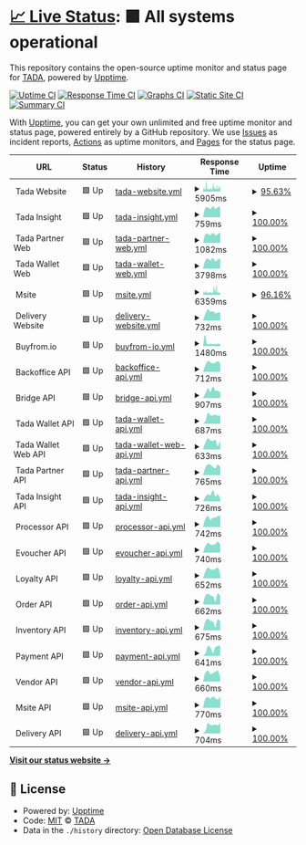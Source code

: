# [📈 Live Status](https://usetada.github.io/status-page): <!--live status--> **🟩 All systems operational**

This repository contains the open-source uptime monitor and status page for [TADA](https://usetada.com), powered by [Upptime](https://github.com/upptime/upptime).

[![Uptime CI](https://github.com/usetada/status-page/workflows/Uptime%20CI/badge.svg)](https://github.com/usetada/status-page/actions?query=workflow%3A%22Uptime+CI%22)
[![Response Time CI](https://github.com/usetada/status-page/workflows/Response%20Time%20CI/badge.svg)](https://github.com/usetada/status-page/actions?query=workflow%3A%22Response+Time+CI%22)
[![Graphs CI](https://github.com/usetada/status-page/workflows/Graphs%20CI/badge.svg)](https://github.com/usetada/status-page/actions?query=workflow%3A%22Graphs+CI%22)
[![Static Site CI](https://github.com/usetada/status-page/workflows/Static%20Site%20CI/badge.svg)](https://github.com/usetada/status-page/actions?query=workflow%3A%22Static+Site+CI%22)
[![Summary CI](https://github.com/usetada/status-page/workflows/Summary%20CI/badge.svg)](https://github.com/usetada/status-page/actions?query=workflow%3A%22Summary+CI%22)

With [Upptime](https://upptime.js.org), you can get your own unlimited and free uptime monitor and status page, powered entirely by a GitHub repository. We use [Issues](https://github.com/usetada/status-page/issues) as incident reports, [Actions](https://github.com/usetada/status-page/actions) as uptime monitors, and [Pages](https://usetada.github.io/status-page) for the status page.

<!--start: status pages-->
<!-- This summary is generated by Upptime (https://github.com/upptime/upptime) -->
<!-- Do not edit this manually, your changes will be overwritten -->
<!-- prettier-ignore -->
| URL | Status | History | Response Time | Uptime |
| --- | ------ | ------- | ------------- | ------ |
| <img alt="" src="https://favicons.githubusercontent.com/null" height="13"> Tada Website | 🟩 Up | [tada-website.yml](https://github.com/usetada/status-page/commits/HEAD/history/tada-website.yml) | <details><summary><img alt="Response time graph" src="./graphs/tada-website/response-time-week.png" height="20"> 5905ms</summary><br><a href="https://status.usetada.com/history/tada-website"><img alt="Response time 3981" src="https://img.shields.io/endpoint?url=https%3A%2F%2Fraw.githubusercontent.com%2Fusetada%2Fstatus-page%2FHEAD%2Fapi%2Ftada-website%2Fresponse-time.json"></a><br><a href="https://status.usetada.com/history/tada-website"><img alt="24-hour response time 5394" src="https://img.shields.io/endpoint?url=https%3A%2F%2Fraw.githubusercontent.com%2Fusetada%2Fstatus-page%2FHEAD%2Fapi%2Ftada-website%2Fresponse-time-day.json"></a><br><a href="https://status.usetada.com/history/tada-website"><img alt="7-day response time 5905" src="https://img.shields.io/endpoint?url=https%3A%2F%2Fraw.githubusercontent.com%2Fusetada%2Fstatus-page%2FHEAD%2Fapi%2Ftada-website%2Fresponse-time-week.json"></a><br><a href="https://status.usetada.com/history/tada-website"><img alt="30-day response time 4251" src="https://img.shields.io/endpoint?url=https%3A%2F%2Fraw.githubusercontent.com%2Fusetada%2Fstatus-page%2FHEAD%2Fapi%2Ftada-website%2Fresponse-time-month.json"></a><br><a href="https://status.usetada.com/history/tada-website"><img alt="1-year response time 3981" src="https://img.shields.io/endpoint?url=https%3A%2F%2Fraw.githubusercontent.com%2Fusetada%2Fstatus-page%2FHEAD%2Fapi%2Ftada-website%2Fresponse-time-year.json"></a></details> | <details><summary><a href="https://status.usetada.com/history/tada-website">95.63%</a></summary><a href="https://status.usetada.com/history/tada-website"><img alt="All-time uptime 99.08%" src="https://img.shields.io/endpoint?url=https%3A%2F%2Fraw.githubusercontent.com%2Fusetada%2Fstatus-page%2FHEAD%2Fapi%2Ftada-website%2Fuptime.json"></a><br><a href="https://status.usetada.com/history/tada-website"><img alt="24-hour uptime 87.84%" src="https://img.shields.io/endpoint?url=https%3A%2F%2Fraw.githubusercontent.com%2Fusetada%2Fstatus-page%2FHEAD%2Fapi%2Ftada-website%2Fuptime-day.json"></a><br><a href="https://status.usetada.com/history/tada-website"><img alt="7-day uptime 95.63%" src="https://img.shields.io/endpoint?url=https%3A%2F%2Fraw.githubusercontent.com%2Fusetada%2Fstatus-page%2FHEAD%2Fapi%2Ftada-website%2Fuptime-week.json"></a><br><a href="https://status.usetada.com/history/tada-website"><img alt="30-day uptime 98.10%" src="https://img.shields.io/endpoint?url=https%3A%2F%2Fraw.githubusercontent.com%2Fusetada%2Fstatus-page%2FHEAD%2Fapi%2Ftada-website%2Fuptime-month.json"></a><br><a href="https://status.usetada.com/history/tada-website"><img alt="1-year uptime 99.08%" src="https://img.shields.io/endpoint?url=https%3A%2F%2Fraw.githubusercontent.com%2Fusetada%2Fstatus-page%2FHEAD%2Fapi%2Ftada-website%2Fuptime-year.json"></a></details>
| <img alt="" src="https://favicons.githubusercontent.com/null" height="13"> Tada Insight | 🟩 Up | [tada-insight.yml](https://github.com/usetada/status-page/commits/HEAD/history/tada-insight.yml) | <details><summary><img alt="Response time graph" src="./graphs/tada-insight/response-time-week.png" height="20"> 759ms</summary><br><a href="https://status.usetada.com/history/tada-insight"><img alt="Response time 927" src="https://img.shields.io/endpoint?url=https%3A%2F%2Fraw.githubusercontent.com%2Fusetada%2Fstatus-page%2FHEAD%2Fapi%2Ftada-insight%2Fresponse-time.json"></a><br><a href="https://status.usetada.com/history/tada-insight"><img alt="24-hour response time 853" src="https://img.shields.io/endpoint?url=https%3A%2F%2Fraw.githubusercontent.com%2Fusetada%2Fstatus-page%2FHEAD%2Fapi%2Ftada-insight%2Fresponse-time-day.json"></a><br><a href="https://status.usetada.com/history/tada-insight"><img alt="7-day response time 759" src="https://img.shields.io/endpoint?url=https%3A%2F%2Fraw.githubusercontent.com%2Fusetada%2Fstatus-page%2FHEAD%2Fapi%2Ftada-insight%2Fresponse-time-week.json"></a><br><a href="https://status.usetada.com/history/tada-insight"><img alt="30-day response time 628" src="https://img.shields.io/endpoint?url=https%3A%2F%2Fraw.githubusercontent.com%2Fusetada%2Fstatus-page%2FHEAD%2Fapi%2Ftada-insight%2Fresponse-time-month.json"></a><br><a href="https://status.usetada.com/history/tada-insight"><img alt="1-year response time 927" src="https://img.shields.io/endpoint?url=https%3A%2F%2Fraw.githubusercontent.com%2Fusetada%2Fstatus-page%2FHEAD%2Fapi%2Ftada-insight%2Fresponse-time-year.json"></a></details> | <details><summary><a href="https://status.usetada.com/history/tada-insight">100.00%</a></summary><a href="https://status.usetada.com/history/tada-insight"><img alt="All-time uptime 99.93%" src="https://img.shields.io/endpoint?url=https%3A%2F%2Fraw.githubusercontent.com%2Fusetada%2Fstatus-page%2FHEAD%2Fapi%2Ftada-insight%2Fuptime.json"></a><br><a href="https://status.usetada.com/history/tada-insight"><img alt="24-hour uptime 100.00%" src="https://img.shields.io/endpoint?url=https%3A%2F%2Fraw.githubusercontent.com%2Fusetada%2Fstatus-page%2FHEAD%2Fapi%2Ftada-insight%2Fuptime-day.json"></a><br><a href="https://status.usetada.com/history/tada-insight"><img alt="7-day uptime 100.00%" src="https://img.shields.io/endpoint?url=https%3A%2F%2Fraw.githubusercontent.com%2Fusetada%2Fstatus-page%2FHEAD%2Fapi%2Ftada-insight%2Fuptime-week.json"></a><br><a href="https://status.usetada.com/history/tada-insight"><img alt="30-day uptime 99.84%" src="https://img.shields.io/endpoint?url=https%3A%2F%2Fraw.githubusercontent.com%2Fusetada%2Fstatus-page%2FHEAD%2Fapi%2Ftada-insight%2Fuptime-month.json"></a><br><a href="https://status.usetada.com/history/tada-insight"><img alt="1-year uptime 99.93%" src="https://img.shields.io/endpoint?url=https%3A%2F%2Fraw.githubusercontent.com%2Fusetada%2Fstatus-page%2FHEAD%2Fapi%2Ftada-insight%2Fuptime-year.json"></a></details>
| <img alt="" src="https://favicons.githubusercontent.com/null" height="13"> Tada Partner Web | 🟩 Up | [tada-partner-web.yml](https://github.com/usetada/status-page/commits/HEAD/history/tada-partner-web.yml) | <details><summary><img alt="Response time graph" src="./graphs/tada-partner-web/response-time-week.png" height="20"> 1082ms</summary><br><a href="https://status.usetada.com/history/tada-partner-web"><img alt="Response time 1241" src="https://img.shields.io/endpoint?url=https%3A%2F%2Fraw.githubusercontent.com%2Fusetada%2Fstatus-page%2FHEAD%2Fapi%2Ftada-partner-web%2Fresponse-time.json"></a><br><a href="https://status.usetada.com/history/tada-partner-web"><img alt="24-hour response time 1298" src="https://img.shields.io/endpoint?url=https%3A%2F%2Fraw.githubusercontent.com%2Fusetada%2Fstatus-page%2FHEAD%2Fapi%2Ftada-partner-web%2Fresponse-time-day.json"></a><br><a href="https://status.usetada.com/history/tada-partner-web"><img alt="7-day response time 1082" src="https://img.shields.io/endpoint?url=https%3A%2F%2Fraw.githubusercontent.com%2Fusetada%2Fstatus-page%2FHEAD%2Fapi%2Ftada-partner-web%2Fresponse-time-week.json"></a><br><a href="https://status.usetada.com/history/tada-partner-web"><img alt="30-day response time 874" src="https://img.shields.io/endpoint?url=https%3A%2F%2Fraw.githubusercontent.com%2Fusetada%2Fstatus-page%2FHEAD%2Fapi%2Ftada-partner-web%2Fresponse-time-month.json"></a><br><a href="https://status.usetada.com/history/tada-partner-web"><img alt="1-year response time 1241" src="https://img.shields.io/endpoint?url=https%3A%2F%2Fraw.githubusercontent.com%2Fusetada%2Fstatus-page%2FHEAD%2Fapi%2Ftada-partner-web%2Fresponse-time-year.json"></a></details> | <details><summary><a href="https://status.usetada.com/history/tada-partner-web">100.00%</a></summary><a href="https://status.usetada.com/history/tada-partner-web"><img alt="All-time uptime 99.94%" src="https://img.shields.io/endpoint?url=https%3A%2F%2Fraw.githubusercontent.com%2Fusetada%2Fstatus-page%2FHEAD%2Fapi%2Ftada-partner-web%2Fuptime.json"></a><br><a href="https://status.usetada.com/history/tada-partner-web"><img alt="24-hour uptime 100.00%" src="https://img.shields.io/endpoint?url=https%3A%2F%2Fraw.githubusercontent.com%2Fusetada%2Fstatus-page%2FHEAD%2Fapi%2Ftada-partner-web%2Fuptime-day.json"></a><br><a href="https://status.usetada.com/history/tada-partner-web"><img alt="7-day uptime 100.00%" src="https://img.shields.io/endpoint?url=https%3A%2F%2Fraw.githubusercontent.com%2Fusetada%2Fstatus-page%2FHEAD%2Fapi%2Ftada-partner-web%2Fuptime-week.json"></a><br><a href="https://status.usetada.com/history/tada-partner-web"><img alt="30-day uptime 99.84%" src="https://img.shields.io/endpoint?url=https%3A%2F%2Fraw.githubusercontent.com%2Fusetada%2Fstatus-page%2FHEAD%2Fapi%2Ftada-partner-web%2Fuptime-month.json"></a><br><a href="https://status.usetada.com/history/tada-partner-web"><img alt="1-year uptime 99.94%" src="https://img.shields.io/endpoint?url=https%3A%2F%2Fraw.githubusercontent.com%2Fusetada%2Fstatus-page%2FHEAD%2Fapi%2Ftada-partner-web%2Fuptime-year.json"></a></details>
| <img alt="" src="https://favicons.githubusercontent.com/null" height="13"> Tada Wallet Web | 🟩 Up | [tada-wallet-web.yml](https://github.com/usetada/status-page/commits/HEAD/history/tada-wallet-web.yml) | <details><summary><img alt="Response time graph" src="./graphs/tada-wallet-web/response-time-week.png" height="20"> 3798ms</summary><br><a href="https://status.usetada.com/history/tada-wallet-web"><img alt="Response time 2662" src="https://img.shields.io/endpoint?url=https%3A%2F%2Fraw.githubusercontent.com%2Fusetada%2Fstatus-page%2FHEAD%2Fapi%2Ftada-wallet-web%2Fresponse-time.json"></a><br><a href="https://status.usetada.com/history/tada-wallet-web"><img alt="24-hour response time 8935" src="https://img.shields.io/endpoint?url=https%3A%2F%2Fraw.githubusercontent.com%2Fusetada%2Fstatus-page%2FHEAD%2Fapi%2Ftada-wallet-web%2Fresponse-time-day.json"></a><br><a href="https://status.usetada.com/history/tada-wallet-web"><img alt="7-day response time 3798" src="https://img.shields.io/endpoint?url=https%3A%2F%2Fraw.githubusercontent.com%2Fusetada%2Fstatus-page%2FHEAD%2Fapi%2Ftada-wallet-web%2Fresponse-time-week.json"></a><br><a href="https://status.usetada.com/history/tada-wallet-web"><img alt="30-day response time 1574" src="https://img.shields.io/endpoint?url=https%3A%2F%2Fraw.githubusercontent.com%2Fusetada%2Fstatus-page%2FHEAD%2Fapi%2Ftada-wallet-web%2Fresponse-time-month.json"></a><br><a href="https://status.usetada.com/history/tada-wallet-web"><img alt="1-year response time 2662" src="https://img.shields.io/endpoint?url=https%3A%2F%2Fraw.githubusercontent.com%2Fusetada%2Fstatus-page%2FHEAD%2Fapi%2Ftada-wallet-web%2Fresponse-time-year.json"></a></details> | <details><summary><a href="https://status.usetada.com/history/tada-wallet-web">100.00%</a></summary><a href="https://status.usetada.com/history/tada-wallet-web"><img alt="All-time uptime 99.88%" src="https://img.shields.io/endpoint?url=https%3A%2F%2Fraw.githubusercontent.com%2Fusetada%2Fstatus-page%2FHEAD%2Fapi%2Ftada-wallet-web%2Fuptime.json"></a><br><a href="https://status.usetada.com/history/tada-wallet-web"><img alt="24-hour uptime 100.00%" src="https://img.shields.io/endpoint?url=https%3A%2F%2Fraw.githubusercontent.com%2Fusetada%2Fstatus-page%2FHEAD%2Fapi%2Ftada-wallet-web%2Fuptime-day.json"></a><br><a href="https://status.usetada.com/history/tada-wallet-web"><img alt="7-day uptime 100.00%" src="https://img.shields.io/endpoint?url=https%3A%2F%2Fraw.githubusercontent.com%2Fusetada%2Fstatus-page%2FHEAD%2Fapi%2Ftada-wallet-web%2Fuptime-week.json"></a><br><a href="https://status.usetada.com/history/tada-wallet-web"><img alt="30-day uptime 99.84%" src="https://img.shields.io/endpoint?url=https%3A%2F%2Fraw.githubusercontent.com%2Fusetada%2Fstatus-page%2FHEAD%2Fapi%2Ftada-wallet-web%2Fuptime-month.json"></a><br><a href="https://status.usetada.com/history/tada-wallet-web"><img alt="1-year uptime 99.88%" src="https://img.shields.io/endpoint?url=https%3A%2F%2Fraw.githubusercontent.com%2Fusetada%2Fstatus-page%2FHEAD%2Fapi%2Ftada-wallet-web%2Fuptime-year.json"></a></details>
| <img alt="" src="https://favicons.githubusercontent.com/null" height="13"> Msite | 🟩 Up | [msite.yml](https://github.com/usetada/status-page/commits/HEAD/history/msite.yml) | <details><summary><img alt="Response time graph" src="./graphs/msite/response-time-week.png" height="20"> 6359ms</summary><br><a href="https://status.usetada.com/history/msite"><img alt="Response time 3240" src="https://img.shields.io/endpoint?url=https%3A%2F%2Fraw.githubusercontent.com%2Fusetada%2Fstatus-page%2FHEAD%2Fapi%2Fmsite%2Fresponse-time.json"></a><br><a href="https://status.usetada.com/history/msite"><img alt="24-hour response time 4223" src="https://img.shields.io/endpoint?url=https%3A%2F%2Fraw.githubusercontent.com%2Fusetada%2Fstatus-page%2FHEAD%2Fapi%2Fmsite%2Fresponse-time-day.json"></a><br><a href="https://status.usetada.com/history/msite"><img alt="7-day response time 6359" src="https://img.shields.io/endpoint?url=https%3A%2F%2Fraw.githubusercontent.com%2Fusetada%2Fstatus-page%2FHEAD%2Fapi%2Fmsite%2Fresponse-time-week.json"></a><br><a href="https://status.usetada.com/history/msite"><img alt="30-day response time 4703" src="https://img.shields.io/endpoint?url=https%3A%2F%2Fraw.githubusercontent.com%2Fusetada%2Fstatus-page%2FHEAD%2Fapi%2Fmsite%2Fresponse-time-month.json"></a><br><a href="https://status.usetada.com/history/msite"><img alt="1-year response time 3315" src="https://img.shields.io/endpoint?url=https%3A%2F%2Fraw.githubusercontent.com%2Fusetada%2Fstatus-page%2FHEAD%2Fapi%2Fmsite%2Fresponse-time-year.json"></a></details> | <details><summary><a href="https://status.usetada.com/history/msite">96.16%</a></summary><a href="https://status.usetada.com/history/msite"><img alt="All-time uptime 99.76%" src="https://img.shields.io/endpoint?url=https%3A%2F%2Fraw.githubusercontent.com%2Fusetada%2Fstatus-page%2FHEAD%2Fapi%2Fmsite%2Fuptime.json"></a><br><a href="https://status.usetada.com/history/msite"><img alt="24-hour uptime 93.03%" src="https://img.shields.io/endpoint?url=https%3A%2F%2Fraw.githubusercontent.com%2Fusetada%2Fstatus-page%2FHEAD%2Fapi%2Fmsite%2Fuptime-day.json"></a><br><a href="https://status.usetada.com/history/msite"><img alt="7-day uptime 96.16%" src="https://img.shields.io/endpoint?url=https%3A%2F%2Fraw.githubusercontent.com%2Fusetada%2Fstatus-page%2FHEAD%2Fapi%2Fmsite%2Fuptime-week.json"></a><br><a href="https://status.usetada.com/history/msite"><img alt="30-day uptime 98.03%" src="https://img.shields.io/endpoint?url=https%3A%2F%2Fraw.githubusercontent.com%2Fusetada%2Fstatus-page%2FHEAD%2Fapi%2Fmsite%2Fuptime-month.json"></a><br><a href="https://status.usetada.com/history/msite"><img alt="1-year uptime 99.75%" src="https://img.shields.io/endpoint?url=https%3A%2F%2Fraw.githubusercontent.com%2Fusetada%2Fstatus-page%2FHEAD%2Fapi%2Fmsite%2Fuptime-year.json"></a></details>
| <img alt="" src="https://favicons.githubusercontent.com/null" height="13"> Delivery Website | 🟩 Up | [delivery-website.yml](https://github.com/usetada/status-page/commits/HEAD/history/delivery-website.yml) | <details><summary><img alt="Response time graph" src="./graphs/delivery-website/response-time-week.png" height="20"> 732ms</summary><br><a href="https://status.usetada.com/history/delivery-website"><img alt="Response time 896" src="https://img.shields.io/endpoint?url=https%3A%2F%2Fraw.githubusercontent.com%2Fusetada%2Fstatus-page%2FHEAD%2Fapi%2Fdelivery-website%2Fresponse-time.json"></a><br><a href="https://status.usetada.com/history/delivery-website"><img alt="24-hour response time 711" src="https://img.shields.io/endpoint?url=https%3A%2F%2Fraw.githubusercontent.com%2Fusetada%2Fstatus-page%2FHEAD%2Fapi%2Fdelivery-website%2Fresponse-time-day.json"></a><br><a href="https://status.usetada.com/history/delivery-website"><img alt="7-day response time 732" src="https://img.shields.io/endpoint?url=https%3A%2F%2Fraw.githubusercontent.com%2Fusetada%2Fstatus-page%2FHEAD%2Fapi%2Fdelivery-website%2Fresponse-time-week.json"></a><br><a href="https://status.usetada.com/history/delivery-website"><img alt="30-day response time 1688" src="https://img.shields.io/endpoint?url=https%3A%2F%2Fraw.githubusercontent.com%2Fusetada%2Fstatus-page%2FHEAD%2Fapi%2Fdelivery-website%2Fresponse-time-month.json"></a><br><a href="https://status.usetada.com/history/delivery-website"><img alt="1-year response time 899" src="https://img.shields.io/endpoint?url=https%3A%2F%2Fraw.githubusercontent.com%2Fusetada%2Fstatus-page%2FHEAD%2Fapi%2Fdelivery-website%2Fresponse-time-year.json"></a></details> | <details><summary><a href="https://status.usetada.com/history/delivery-website">100.00%</a></summary><a href="https://status.usetada.com/history/delivery-website"><img alt="All-time uptime 99.98%" src="https://img.shields.io/endpoint?url=https%3A%2F%2Fraw.githubusercontent.com%2Fusetada%2Fstatus-page%2FHEAD%2Fapi%2Fdelivery-website%2Fuptime.json"></a><br><a href="https://status.usetada.com/history/delivery-website"><img alt="24-hour uptime 100.00%" src="https://img.shields.io/endpoint?url=https%3A%2F%2Fraw.githubusercontent.com%2Fusetada%2Fstatus-page%2FHEAD%2Fapi%2Fdelivery-website%2Fuptime-day.json"></a><br><a href="https://status.usetada.com/history/delivery-website"><img alt="7-day uptime 100.00%" src="https://img.shields.io/endpoint?url=https%3A%2F%2Fraw.githubusercontent.com%2Fusetada%2Fstatus-page%2FHEAD%2Fapi%2Fdelivery-website%2Fuptime-week.json"></a><br><a href="https://status.usetada.com/history/delivery-website"><img alt="30-day uptime 99.93%" src="https://img.shields.io/endpoint?url=https%3A%2F%2Fraw.githubusercontent.com%2Fusetada%2Fstatus-page%2FHEAD%2Fapi%2Fdelivery-website%2Fuptime-month.json"></a><br><a href="https://status.usetada.com/history/delivery-website"><img alt="1-year uptime 99.98%" src="https://img.shields.io/endpoint?url=https%3A%2F%2Fraw.githubusercontent.com%2Fusetada%2Fstatus-page%2FHEAD%2Fapi%2Fdelivery-website%2Fuptime-year.json"></a></details>
| <img alt="" src="https://favicons.githubusercontent.com/null" height="13"> Buyfrom.io | 🟩 Up | [buyfrom-io.yml](https://github.com/usetada/status-page/commits/HEAD/history/buyfrom-io.yml) | <details><summary><img alt="Response time graph" src="./graphs/buyfrom-io/response-time-week.png" height="20"> 1480ms</summary><br><a href="https://status.usetada.com/history/buyfrom-io"><img alt="Response time 3622" src="https://img.shields.io/endpoint?url=https%3A%2F%2Fraw.githubusercontent.com%2Fusetada%2Fstatus-page%2FHEAD%2Fapi%2Fbuyfrom-io%2Fresponse-time.json"></a><br><a href="https://status.usetada.com/history/buyfrom-io"><img alt="24-hour response time 1396" src="https://img.shields.io/endpoint?url=https%3A%2F%2Fraw.githubusercontent.com%2Fusetada%2Fstatus-page%2FHEAD%2Fapi%2Fbuyfrom-io%2Fresponse-time-day.json"></a><br><a href="https://status.usetada.com/history/buyfrom-io"><img alt="7-day response time 1480" src="https://img.shields.io/endpoint?url=https%3A%2F%2Fraw.githubusercontent.com%2Fusetada%2Fstatus-page%2FHEAD%2Fapi%2Fbuyfrom-io%2Fresponse-time-week.json"></a><br><a href="https://status.usetada.com/history/buyfrom-io"><img alt="30-day response time 3535" src="https://img.shields.io/endpoint?url=https%3A%2F%2Fraw.githubusercontent.com%2Fusetada%2Fstatus-page%2FHEAD%2Fapi%2Fbuyfrom-io%2Fresponse-time-month.json"></a><br><a href="https://status.usetada.com/history/buyfrom-io"><img alt="1-year response time 3672" src="https://img.shields.io/endpoint?url=https%3A%2F%2Fraw.githubusercontent.com%2Fusetada%2Fstatus-page%2FHEAD%2Fapi%2Fbuyfrom-io%2Fresponse-time-year.json"></a></details> | <details><summary><a href="https://status.usetada.com/history/buyfrom-io">100.00%</a></summary><a href="https://status.usetada.com/history/buyfrom-io"><img alt="All-time uptime 99.91%" src="https://img.shields.io/endpoint?url=https%3A%2F%2Fraw.githubusercontent.com%2Fusetada%2Fstatus-page%2FHEAD%2Fapi%2Fbuyfrom-io%2Fuptime.json"></a><br><a href="https://status.usetada.com/history/buyfrom-io"><img alt="24-hour uptime 100.00%" src="https://img.shields.io/endpoint?url=https%3A%2F%2Fraw.githubusercontent.com%2Fusetada%2Fstatus-page%2FHEAD%2Fapi%2Fbuyfrom-io%2Fuptime-day.json"></a><br><a href="https://status.usetada.com/history/buyfrom-io"><img alt="7-day uptime 100.00%" src="https://img.shields.io/endpoint?url=https%3A%2F%2Fraw.githubusercontent.com%2Fusetada%2Fstatus-page%2FHEAD%2Fapi%2Fbuyfrom-io%2Fuptime-week.json"></a><br><a href="https://status.usetada.com/history/buyfrom-io"><img alt="30-day uptime 99.93%" src="https://img.shields.io/endpoint?url=https%3A%2F%2Fraw.githubusercontent.com%2Fusetada%2Fstatus-page%2FHEAD%2Fapi%2Fbuyfrom-io%2Fuptime-month.json"></a><br><a href="https://status.usetada.com/history/buyfrom-io"><img alt="1-year uptime 99.90%" src="https://img.shields.io/endpoint?url=https%3A%2F%2Fraw.githubusercontent.com%2Fusetada%2Fstatus-page%2FHEAD%2Fapi%2Fbuyfrom-io%2Fuptime-year.json"></a></details>
| <img alt="" src="https://favicons.githubusercontent.com/null" height="13"> Backoffice API | 🟩 Up | [backoffice-api.yml](https://github.com/usetada/status-page/commits/HEAD/history/backoffice-api.yml) | <details><summary><img alt="Response time graph" src="./graphs/backoffice-api/response-time-week.png" height="20"> 712ms</summary><br><a href="https://status.usetada.com/history/backoffice-api"><img alt="Response time 774" src="https://img.shields.io/endpoint?url=https%3A%2F%2Fraw.githubusercontent.com%2Fusetada%2Fstatus-page%2FHEAD%2Fapi%2Fbackoffice-api%2Fresponse-time.json"></a><br><a href="https://status.usetada.com/history/backoffice-api"><img alt="24-hour response time 660" src="https://img.shields.io/endpoint?url=https%3A%2F%2Fraw.githubusercontent.com%2Fusetada%2Fstatus-page%2FHEAD%2Fapi%2Fbackoffice-api%2Fresponse-time-day.json"></a><br><a href="https://status.usetada.com/history/backoffice-api"><img alt="7-day response time 712" src="https://img.shields.io/endpoint?url=https%3A%2F%2Fraw.githubusercontent.com%2Fusetada%2Fstatus-page%2FHEAD%2Fapi%2Fbackoffice-api%2Fresponse-time-week.json"></a><br><a href="https://status.usetada.com/history/backoffice-api"><img alt="30-day response time 704" src="https://img.shields.io/endpoint?url=https%3A%2F%2Fraw.githubusercontent.com%2Fusetada%2Fstatus-page%2FHEAD%2Fapi%2Fbackoffice-api%2Fresponse-time-month.json"></a><br><a href="https://status.usetada.com/history/backoffice-api"><img alt="1-year response time 764" src="https://img.shields.io/endpoint?url=https%3A%2F%2Fraw.githubusercontent.com%2Fusetada%2Fstatus-page%2FHEAD%2Fapi%2Fbackoffice-api%2Fresponse-time-year.json"></a></details> | <details><summary><a href="https://status.usetada.com/history/backoffice-api">100.00%</a></summary><a href="https://status.usetada.com/history/backoffice-api"><img alt="All-time uptime 99.99%" src="https://img.shields.io/endpoint?url=https%3A%2F%2Fraw.githubusercontent.com%2Fusetada%2Fstatus-page%2FHEAD%2Fapi%2Fbackoffice-api%2Fuptime.json"></a><br><a href="https://status.usetada.com/history/backoffice-api"><img alt="24-hour uptime 100.00%" src="https://img.shields.io/endpoint?url=https%3A%2F%2Fraw.githubusercontent.com%2Fusetada%2Fstatus-page%2FHEAD%2Fapi%2Fbackoffice-api%2Fuptime-day.json"></a><br><a href="https://status.usetada.com/history/backoffice-api"><img alt="7-day uptime 100.00%" src="https://img.shields.io/endpoint?url=https%3A%2F%2Fraw.githubusercontent.com%2Fusetada%2Fstatus-page%2FHEAD%2Fapi%2Fbackoffice-api%2Fuptime-week.json"></a><br><a href="https://status.usetada.com/history/backoffice-api"><img alt="30-day uptime 100.00%" src="https://img.shields.io/endpoint?url=https%3A%2F%2Fraw.githubusercontent.com%2Fusetada%2Fstatus-page%2FHEAD%2Fapi%2Fbackoffice-api%2Fuptime-month.json"></a><br><a href="https://status.usetada.com/history/backoffice-api"><img alt="1-year uptime 100.00%" src="https://img.shields.io/endpoint?url=https%3A%2F%2Fraw.githubusercontent.com%2Fusetada%2Fstatus-page%2FHEAD%2Fapi%2Fbackoffice-api%2Fuptime-year.json"></a></details>
| <img alt="" src="https://favicons.githubusercontent.com/null" height="13"> Bridge API | 🟩 Up | [bridge-api.yml](https://github.com/usetada/status-page/commits/HEAD/history/bridge-api.yml) | <details><summary><img alt="Response time graph" src="./graphs/bridge-api/response-time-week.png" height="20"> 907ms</summary><br><a href="https://status.usetada.com/history/bridge-api"><img alt="Response time 1109" src="https://img.shields.io/endpoint?url=https%3A%2F%2Fraw.githubusercontent.com%2Fusetada%2Fstatus-page%2FHEAD%2Fapi%2Fbridge-api%2Fresponse-time.json"></a><br><a href="https://status.usetada.com/history/bridge-api"><img alt="24-hour response time 713" src="https://img.shields.io/endpoint?url=https%3A%2F%2Fraw.githubusercontent.com%2Fusetada%2Fstatus-page%2FHEAD%2Fapi%2Fbridge-api%2Fresponse-time-day.json"></a><br><a href="https://status.usetada.com/history/bridge-api"><img alt="7-day response time 907" src="https://img.shields.io/endpoint?url=https%3A%2F%2Fraw.githubusercontent.com%2Fusetada%2Fstatus-page%2FHEAD%2Fapi%2Fbridge-api%2Fresponse-time-week.json"></a><br><a href="https://status.usetada.com/history/bridge-api"><img alt="30-day response time 830" src="https://img.shields.io/endpoint?url=https%3A%2F%2Fraw.githubusercontent.com%2Fusetada%2Fstatus-page%2FHEAD%2Fapi%2Fbridge-api%2Fresponse-time-month.json"></a><br><a href="https://status.usetada.com/history/bridge-api"><img alt="1-year response time 1134" src="https://img.shields.io/endpoint?url=https%3A%2F%2Fraw.githubusercontent.com%2Fusetada%2Fstatus-page%2FHEAD%2Fapi%2Fbridge-api%2Fresponse-time-year.json"></a></details> | <details><summary><a href="https://status.usetada.com/history/bridge-api">100.00%</a></summary><a href="https://status.usetada.com/history/bridge-api"><img alt="All-time uptime 99.99%" src="https://img.shields.io/endpoint?url=https%3A%2F%2Fraw.githubusercontent.com%2Fusetada%2Fstatus-page%2FHEAD%2Fapi%2Fbridge-api%2Fuptime.json"></a><br><a href="https://status.usetada.com/history/bridge-api"><img alt="24-hour uptime 100.00%" src="https://img.shields.io/endpoint?url=https%3A%2F%2Fraw.githubusercontent.com%2Fusetada%2Fstatus-page%2FHEAD%2Fapi%2Fbridge-api%2Fuptime-day.json"></a><br><a href="https://status.usetada.com/history/bridge-api"><img alt="7-day uptime 100.00%" src="https://img.shields.io/endpoint?url=https%3A%2F%2Fraw.githubusercontent.com%2Fusetada%2Fstatus-page%2FHEAD%2Fapi%2Fbridge-api%2Fuptime-week.json"></a><br><a href="https://status.usetada.com/history/bridge-api"><img alt="30-day uptime 99.93%" src="https://img.shields.io/endpoint?url=https%3A%2F%2Fraw.githubusercontent.com%2Fusetada%2Fstatus-page%2FHEAD%2Fapi%2Fbridge-api%2Fuptime-month.json"></a><br><a href="https://status.usetada.com/history/bridge-api"><img alt="1-year uptime 99.99%" src="https://img.shields.io/endpoint?url=https%3A%2F%2Fraw.githubusercontent.com%2Fusetada%2Fstatus-page%2FHEAD%2Fapi%2Fbridge-api%2Fuptime-year.json"></a></details>
| <img alt="" src="https://favicons.githubusercontent.com/null" height="13"> Tada Wallet API | 🟩 Up | [tada-wallet-api.yml](https://github.com/usetada/status-page/commits/HEAD/history/tada-wallet-api.yml) | <details><summary><img alt="Response time graph" src="./graphs/tada-wallet-api/response-time-week.png" height="20"> 687ms</summary><br><a href="https://status.usetada.com/history/tada-wallet-api"><img alt="Response time 1019" src="https://img.shields.io/endpoint?url=https%3A%2F%2Fraw.githubusercontent.com%2Fusetada%2Fstatus-page%2FHEAD%2Fapi%2Ftada-wallet-api%2Fresponse-time.json"></a><br><a href="https://status.usetada.com/history/tada-wallet-api"><img alt="24-hour response time 716" src="https://img.shields.io/endpoint?url=https%3A%2F%2Fraw.githubusercontent.com%2Fusetada%2Fstatus-page%2FHEAD%2Fapi%2Ftada-wallet-api%2Fresponse-time-day.json"></a><br><a href="https://status.usetada.com/history/tada-wallet-api"><img alt="7-day response time 687" src="https://img.shields.io/endpoint?url=https%3A%2F%2Fraw.githubusercontent.com%2Fusetada%2Fstatus-page%2FHEAD%2Fapi%2Ftada-wallet-api%2Fresponse-time-week.json"></a><br><a href="https://status.usetada.com/history/tada-wallet-api"><img alt="30-day response time 1646" src="https://img.shields.io/endpoint?url=https%3A%2F%2Fraw.githubusercontent.com%2Fusetada%2Fstatus-page%2FHEAD%2Fapi%2Ftada-wallet-api%2Fresponse-time-month.json"></a><br><a href="https://status.usetada.com/history/tada-wallet-api"><img alt="1-year response time 1034" src="https://img.shields.io/endpoint?url=https%3A%2F%2Fraw.githubusercontent.com%2Fusetada%2Fstatus-page%2FHEAD%2Fapi%2Ftada-wallet-api%2Fresponse-time-year.json"></a></details> | <details><summary><a href="https://status.usetada.com/history/tada-wallet-api">100.00%</a></summary><a href="https://status.usetada.com/history/tada-wallet-api"><img alt="All-time uptime 99.98%" src="https://img.shields.io/endpoint?url=https%3A%2F%2Fraw.githubusercontent.com%2Fusetada%2Fstatus-page%2FHEAD%2Fapi%2Ftada-wallet-api%2Fuptime.json"></a><br><a href="https://status.usetada.com/history/tada-wallet-api"><img alt="24-hour uptime 100.00%" src="https://img.shields.io/endpoint?url=https%3A%2F%2Fraw.githubusercontent.com%2Fusetada%2Fstatus-page%2FHEAD%2Fapi%2Ftada-wallet-api%2Fuptime-day.json"></a><br><a href="https://status.usetada.com/history/tada-wallet-api"><img alt="7-day uptime 100.00%" src="https://img.shields.io/endpoint?url=https%3A%2F%2Fraw.githubusercontent.com%2Fusetada%2Fstatus-page%2FHEAD%2Fapi%2Ftada-wallet-api%2Fuptime-week.json"></a><br><a href="https://status.usetada.com/history/tada-wallet-api"><img alt="30-day uptime 99.96%" src="https://img.shields.io/endpoint?url=https%3A%2F%2Fraw.githubusercontent.com%2Fusetada%2Fstatus-page%2FHEAD%2Fapi%2Ftada-wallet-api%2Fuptime-month.json"></a><br><a href="https://status.usetada.com/history/tada-wallet-api"><img alt="1-year uptime 99.98%" src="https://img.shields.io/endpoint?url=https%3A%2F%2Fraw.githubusercontent.com%2Fusetada%2Fstatus-page%2FHEAD%2Fapi%2Ftada-wallet-api%2Fuptime-year.json"></a></details>
| <img alt="" src="https://favicons.githubusercontent.com/null" height="13"> Tada Wallet Web API | 🟩 Up | [tada-wallet-web-api.yml](https://github.com/usetada/status-page/commits/HEAD/history/tada-wallet-web-api.yml) | <details><summary><img alt="Response time graph" src="./graphs/tada-wallet-web-api/response-time-week.png" height="20"> 633ms</summary><br><a href="https://status.usetada.com/history/tada-wallet-web-api"><img alt="Response time 779" src="https://img.shields.io/endpoint?url=https%3A%2F%2Fraw.githubusercontent.com%2Fusetada%2Fstatus-page%2FHEAD%2Fapi%2Ftada-wallet-web-api%2Fresponse-time.json"></a><br><a href="https://status.usetada.com/history/tada-wallet-web-api"><img alt="24-hour response time 672" src="https://img.shields.io/endpoint?url=https%3A%2F%2Fraw.githubusercontent.com%2Fusetada%2Fstatus-page%2FHEAD%2Fapi%2Ftada-wallet-web-api%2Fresponse-time-day.json"></a><br><a href="https://status.usetada.com/history/tada-wallet-web-api"><img alt="7-day response time 633" src="https://img.shields.io/endpoint?url=https%3A%2F%2Fraw.githubusercontent.com%2Fusetada%2Fstatus-page%2FHEAD%2Fapi%2Ftada-wallet-web-api%2Fresponse-time-week.json"></a><br><a href="https://status.usetada.com/history/tada-wallet-web-api"><img alt="30-day response time 671" src="https://img.shields.io/endpoint?url=https%3A%2F%2Fraw.githubusercontent.com%2Fusetada%2Fstatus-page%2FHEAD%2Fapi%2Ftada-wallet-web-api%2Fresponse-time-month.json"></a><br><a href="https://status.usetada.com/history/tada-wallet-web-api"><img alt="1-year response time 769" src="https://img.shields.io/endpoint?url=https%3A%2F%2Fraw.githubusercontent.com%2Fusetada%2Fstatus-page%2FHEAD%2Fapi%2Ftada-wallet-web-api%2Fresponse-time-year.json"></a></details> | <details><summary><a href="https://status.usetada.com/history/tada-wallet-web-api">100.00%</a></summary><a href="https://status.usetada.com/history/tada-wallet-web-api"><img alt="All-time uptime 100.00%" src="https://img.shields.io/endpoint?url=https%3A%2F%2Fraw.githubusercontent.com%2Fusetada%2Fstatus-page%2FHEAD%2Fapi%2Ftada-wallet-web-api%2Fuptime.json"></a><br><a href="https://status.usetada.com/history/tada-wallet-web-api"><img alt="24-hour uptime 100.00%" src="https://img.shields.io/endpoint?url=https%3A%2F%2Fraw.githubusercontent.com%2Fusetada%2Fstatus-page%2FHEAD%2Fapi%2Ftada-wallet-web-api%2Fuptime-day.json"></a><br><a href="https://status.usetada.com/history/tada-wallet-web-api"><img alt="7-day uptime 100.00%" src="https://img.shields.io/endpoint?url=https%3A%2F%2Fraw.githubusercontent.com%2Fusetada%2Fstatus-page%2FHEAD%2Fapi%2Ftada-wallet-web-api%2Fuptime-week.json"></a><br><a href="https://status.usetada.com/history/tada-wallet-web-api"><img alt="30-day uptime 100.00%" src="https://img.shields.io/endpoint?url=https%3A%2F%2Fraw.githubusercontent.com%2Fusetada%2Fstatus-page%2FHEAD%2Fapi%2Ftada-wallet-web-api%2Fuptime-month.json"></a><br><a href="https://status.usetada.com/history/tada-wallet-web-api"><img alt="1-year uptime 100.00%" src="https://img.shields.io/endpoint?url=https%3A%2F%2Fraw.githubusercontent.com%2Fusetada%2Fstatus-page%2FHEAD%2Fapi%2Ftada-wallet-web-api%2Fuptime-year.json"></a></details>
| <img alt="" src="https://favicons.githubusercontent.com/null" height="13"> Tada Partner API | 🟩 Up | [tada-partner-api.yml](https://github.com/usetada/status-page/commits/HEAD/history/tada-partner-api.yml) | <details><summary><img alt="Response time graph" src="./graphs/tada-partner-api/response-time-week.png" height="20"> 765ms</summary><br><a href="https://status.usetada.com/history/tada-partner-api"><img alt="Response time 1043" src="https://img.shields.io/endpoint?url=https%3A%2F%2Fraw.githubusercontent.com%2Fusetada%2Fstatus-page%2FHEAD%2Fapi%2Ftada-partner-api%2Fresponse-time.json"></a><br><a href="https://status.usetada.com/history/tada-partner-api"><img alt="24-hour response time 705" src="https://img.shields.io/endpoint?url=https%3A%2F%2Fraw.githubusercontent.com%2Fusetada%2Fstatus-page%2FHEAD%2Fapi%2Ftada-partner-api%2Fresponse-time-day.json"></a><br><a href="https://status.usetada.com/history/tada-partner-api"><img alt="7-day response time 765" src="https://img.shields.io/endpoint?url=https%3A%2F%2Fraw.githubusercontent.com%2Fusetada%2Fstatus-page%2FHEAD%2Fapi%2Ftada-partner-api%2Fresponse-time-week.json"></a><br><a href="https://status.usetada.com/history/tada-partner-api"><img alt="30-day response time 1700" src="https://img.shields.io/endpoint?url=https%3A%2F%2Fraw.githubusercontent.com%2Fusetada%2Fstatus-page%2FHEAD%2Fapi%2Ftada-partner-api%2Fresponse-time-month.json"></a><br><a href="https://status.usetada.com/history/tada-partner-api"><img alt="1-year response time 1055" src="https://img.shields.io/endpoint?url=https%3A%2F%2Fraw.githubusercontent.com%2Fusetada%2Fstatus-page%2FHEAD%2Fapi%2Ftada-partner-api%2Fresponse-time-year.json"></a></details> | <details><summary><a href="https://status.usetada.com/history/tada-partner-api">100.00%</a></summary><a href="https://status.usetada.com/history/tada-partner-api"><img alt="All-time uptime 99.98%" src="https://img.shields.io/endpoint?url=https%3A%2F%2Fraw.githubusercontent.com%2Fusetada%2Fstatus-page%2FHEAD%2Fapi%2Ftada-partner-api%2Fuptime.json"></a><br><a href="https://status.usetada.com/history/tada-partner-api"><img alt="24-hour uptime 100.00%" src="https://img.shields.io/endpoint?url=https%3A%2F%2Fraw.githubusercontent.com%2Fusetada%2Fstatus-page%2FHEAD%2Fapi%2Ftada-partner-api%2Fuptime-day.json"></a><br><a href="https://status.usetada.com/history/tada-partner-api"><img alt="7-day uptime 100.00%" src="https://img.shields.io/endpoint?url=https%3A%2F%2Fraw.githubusercontent.com%2Fusetada%2Fstatus-page%2FHEAD%2Fapi%2Ftada-partner-api%2Fuptime-week.json"></a><br><a href="https://status.usetada.com/history/tada-partner-api"><img alt="30-day uptime 99.96%" src="https://img.shields.io/endpoint?url=https%3A%2F%2Fraw.githubusercontent.com%2Fusetada%2Fstatus-page%2FHEAD%2Fapi%2Ftada-partner-api%2Fuptime-month.json"></a><br><a href="https://status.usetada.com/history/tada-partner-api"><img alt="1-year uptime 99.98%" src="https://img.shields.io/endpoint?url=https%3A%2F%2Fraw.githubusercontent.com%2Fusetada%2Fstatus-page%2FHEAD%2Fapi%2Ftada-partner-api%2Fuptime-year.json"></a></details>
| <img alt="" src="https://favicons.githubusercontent.com/null" height="13"> Tada Insight API | 🟩 Up | [tada-insight-api.yml](https://github.com/usetada/status-page/commits/HEAD/history/tada-insight-api.yml) | <details><summary><img alt="Response time graph" src="./graphs/tada-insight-api/response-time-week.png" height="20"> 726ms</summary><br><a href="https://status.usetada.com/history/tada-insight-api"><img alt="Response time 760" src="https://img.shields.io/endpoint?url=https%3A%2F%2Fraw.githubusercontent.com%2Fusetada%2Fstatus-page%2FHEAD%2Fapi%2Ftada-insight-api%2Fresponse-time.json"></a><br><a href="https://status.usetada.com/history/tada-insight-api"><img alt="24-hour response time 250" src="https://img.shields.io/endpoint?url=https%3A%2F%2Fraw.githubusercontent.com%2Fusetada%2Fstatus-page%2FHEAD%2Fapi%2Ftada-insight-api%2Fresponse-time-day.json"></a><br><a href="https://status.usetada.com/history/tada-insight-api"><img alt="7-day response time 726" src="https://img.shields.io/endpoint?url=https%3A%2F%2Fraw.githubusercontent.com%2Fusetada%2Fstatus-page%2FHEAD%2Fapi%2Ftada-insight-api%2Fresponse-time-week.json"></a><br><a href="https://status.usetada.com/history/tada-insight-api"><img alt="30-day response time 704" src="https://img.shields.io/endpoint?url=https%3A%2F%2Fraw.githubusercontent.com%2Fusetada%2Fstatus-page%2FHEAD%2Fapi%2Ftada-insight-api%2Fresponse-time-month.json"></a><br><a href="https://status.usetada.com/history/tada-insight-api"><img alt="1-year response time 755" src="https://img.shields.io/endpoint?url=https%3A%2F%2Fraw.githubusercontent.com%2Fusetada%2Fstatus-page%2FHEAD%2Fapi%2Ftada-insight-api%2Fresponse-time-year.json"></a></details> | <details><summary><a href="https://status.usetada.com/history/tada-insight-api">100.00%</a></summary><a href="https://status.usetada.com/history/tada-insight-api"><img alt="All-time uptime 100.00%" src="https://img.shields.io/endpoint?url=https%3A%2F%2Fraw.githubusercontent.com%2Fusetada%2Fstatus-page%2FHEAD%2Fapi%2Ftada-insight-api%2Fuptime.json"></a><br><a href="https://status.usetada.com/history/tada-insight-api"><img alt="24-hour uptime 100.00%" src="https://img.shields.io/endpoint?url=https%3A%2F%2Fraw.githubusercontent.com%2Fusetada%2Fstatus-page%2FHEAD%2Fapi%2Ftada-insight-api%2Fuptime-day.json"></a><br><a href="https://status.usetada.com/history/tada-insight-api"><img alt="7-day uptime 100.00%" src="https://img.shields.io/endpoint?url=https%3A%2F%2Fraw.githubusercontent.com%2Fusetada%2Fstatus-page%2FHEAD%2Fapi%2Ftada-insight-api%2Fuptime-week.json"></a><br><a href="https://status.usetada.com/history/tada-insight-api"><img alt="30-day uptime 100.00%" src="https://img.shields.io/endpoint?url=https%3A%2F%2Fraw.githubusercontent.com%2Fusetada%2Fstatus-page%2FHEAD%2Fapi%2Ftada-insight-api%2Fuptime-month.json"></a><br><a href="https://status.usetada.com/history/tada-insight-api"><img alt="1-year uptime 100.00%" src="https://img.shields.io/endpoint?url=https%3A%2F%2Fraw.githubusercontent.com%2Fusetada%2Fstatus-page%2FHEAD%2Fapi%2Ftada-insight-api%2Fuptime-year.json"></a></details>
| <img alt="" src="https://favicons.githubusercontent.com/null" height="13"> Processor API | 🟩 Up | [processor-api.yml](https://github.com/usetada/status-page/commits/HEAD/history/processor-api.yml) | <details><summary><img alt="Response time graph" src="./graphs/processor-api/response-time-week.png" height="20"> 742ms</summary><br><a href="https://status.usetada.com/history/processor-api"><img alt="Response time 794" src="https://img.shields.io/endpoint?url=https%3A%2F%2Fraw.githubusercontent.com%2Fusetada%2Fstatus-page%2FHEAD%2Fapi%2Fprocessor-api%2Fresponse-time.json"></a><br><a href="https://status.usetada.com/history/processor-api"><img alt="24-hour response time 888" src="https://img.shields.io/endpoint?url=https%3A%2F%2Fraw.githubusercontent.com%2Fusetada%2Fstatus-page%2FHEAD%2Fapi%2Fprocessor-api%2Fresponse-time-day.json"></a><br><a href="https://status.usetada.com/history/processor-api"><img alt="7-day response time 742" src="https://img.shields.io/endpoint?url=https%3A%2F%2Fraw.githubusercontent.com%2Fusetada%2Fstatus-page%2FHEAD%2Fapi%2Fprocessor-api%2Fresponse-time-week.json"></a><br><a href="https://status.usetada.com/history/processor-api"><img alt="30-day response time 758" src="https://img.shields.io/endpoint?url=https%3A%2F%2Fraw.githubusercontent.com%2Fusetada%2Fstatus-page%2FHEAD%2Fapi%2Fprocessor-api%2Fresponse-time-month.json"></a><br><a href="https://status.usetada.com/history/processor-api"><img alt="1-year response time 793" src="https://img.shields.io/endpoint?url=https%3A%2F%2Fraw.githubusercontent.com%2Fusetada%2Fstatus-page%2FHEAD%2Fapi%2Fprocessor-api%2Fresponse-time-year.json"></a></details> | <details><summary><a href="https://status.usetada.com/history/processor-api">100.00%</a></summary><a href="https://status.usetada.com/history/processor-api"><img alt="All-time uptime 99.99%" src="https://img.shields.io/endpoint?url=https%3A%2F%2Fraw.githubusercontent.com%2Fusetada%2Fstatus-page%2FHEAD%2Fapi%2Fprocessor-api%2Fuptime.json"></a><br><a href="https://status.usetada.com/history/processor-api"><img alt="24-hour uptime 100.00%" src="https://img.shields.io/endpoint?url=https%3A%2F%2Fraw.githubusercontent.com%2Fusetada%2Fstatus-page%2FHEAD%2Fapi%2Fprocessor-api%2Fuptime-day.json"></a><br><a href="https://status.usetada.com/history/processor-api"><img alt="7-day uptime 100.00%" src="https://img.shields.io/endpoint?url=https%3A%2F%2Fraw.githubusercontent.com%2Fusetada%2Fstatus-page%2FHEAD%2Fapi%2Fprocessor-api%2Fuptime-week.json"></a><br><a href="https://status.usetada.com/history/processor-api"><img alt="30-day uptime 100.00%" src="https://img.shields.io/endpoint?url=https%3A%2F%2Fraw.githubusercontent.com%2Fusetada%2Fstatus-page%2FHEAD%2Fapi%2Fprocessor-api%2Fuptime-month.json"></a><br><a href="https://status.usetada.com/history/processor-api"><img alt="1-year uptime 100.00%" src="https://img.shields.io/endpoint?url=https%3A%2F%2Fraw.githubusercontent.com%2Fusetada%2Fstatus-page%2FHEAD%2Fapi%2Fprocessor-api%2Fuptime-year.json"></a></details>
| <img alt="" src="https://favicons.githubusercontent.com/null" height="13"> Evoucher API | 🟩 Up | [evoucher-api.yml](https://github.com/usetada/status-page/commits/HEAD/history/evoucher-api.yml) | <details><summary><img alt="Response time graph" src="./graphs/evoucher-api/response-time-week.png" height="20"> 740ms</summary><br><a href="https://status.usetada.com/history/evoucher-api"><img alt="Response time 808" src="https://img.shields.io/endpoint?url=https%3A%2F%2Fraw.githubusercontent.com%2Fusetada%2Fstatus-page%2FHEAD%2Fapi%2Fevoucher-api%2Fresponse-time.json"></a><br><a href="https://status.usetada.com/history/evoucher-api"><img alt="24-hour response time 693" src="https://img.shields.io/endpoint?url=https%3A%2F%2Fraw.githubusercontent.com%2Fusetada%2Fstatus-page%2FHEAD%2Fapi%2Fevoucher-api%2Fresponse-time-day.json"></a><br><a href="https://status.usetada.com/history/evoucher-api"><img alt="7-day response time 740" src="https://img.shields.io/endpoint?url=https%3A%2F%2Fraw.githubusercontent.com%2Fusetada%2Fstatus-page%2FHEAD%2Fapi%2Fevoucher-api%2Fresponse-time-week.json"></a><br><a href="https://status.usetada.com/history/evoucher-api"><img alt="30-day response time 764" src="https://img.shields.io/endpoint?url=https%3A%2F%2Fraw.githubusercontent.com%2Fusetada%2Fstatus-page%2FHEAD%2Fapi%2Fevoucher-api%2Fresponse-time-month.json"></a><br><a href="https://status.usetada.com/history/evoucher-api"><img alt="1-year response time 807" src="https://img.shields.io/endpoint?url=https%3A%2F%2Fraw.githubusercontent.com%2Fusetada%2Fstatus-page%2FHEAD%2Fapi%2Fevoucher-api%2Fresponse-time-year.json"></a></details> | <details><summary><a href="https://status.usetada.com/history/evoucher-api">100.00%</a></summary><a href="https://status.usetada.com/history/evoucher-api"><img alt="All-time uptime 100.00%" src="https://img.shields.io/endpoint?url=https%3A%2F%2Fraw.githubusercontent.com%2Fusetada%2Fstatus-page%2FHEAD%2Fapi%2Fevoucher-api%2Fuptime.json"></a><br><a href="https://status.usetada.com/history/evoucher-api"><img alt="24-hour uptime 100.00%" src="https://img.shields.io/endpoint?url=https%3A%2F%2Fraw.githubusercontent.com%2Fusetada%2Fstatus-page%2FHEAD%2Fapi%2Fevoucher-api%2Fuptime-day.json"></a><br><a href="https://status.usetada.com/history/evoucher-api"><img alt="7-day uptime 100.00%" src="https://img.shields.io/endpoint?url=https%3A%2F%2Fraw.githubusercontent.com%2Fusetada%2Fstatus-page%2FHEAD%2Fapi%2Fevoucher-api%2Fuptime-week.json"></a><br><a href="https://status.usetada.com/history/evoucher-api"><img alt="30-day uptime 100.00%" src="https://img.shields.io/endpoint?url=https%3A%2F%2Fraw.githubusercontent.com%2Fusetada%2Fstatus-page%2FHEAD%2Fapi%2Fevoucher-api%2Fuptime-month.json"></a><br><a href="https://status.usetada.com/history/evoucher-api"><img alt="1-year uptime 100.00%" src="https://img.shields.io/endpoint?url=https%3A%2F%2Fraw.githubusercontent.com%2Fusetada%2Fstatus-page%2FHEAD%2Fapi%2Fevoucher-api%2Fuptime-year.json"></a></details>
| <img alt="" src="https://favicons.githubusercontent.com/null" height="13"> Loyalty API | 🟩 Up | [loyalty-api.yml](https://github.com/usetada/status-page/commits/HEAD/history/loyalty-api.yml) | <details><summary><img alt="Response time graph" src="./graphs/loyalty-api/response-time-week.png" height="20"> 652ms</summary><br><a href="https://status.usetada.com/history/loyalty-api"><img alt="Response time 774" src="https://img.shields.io/endpoint?url=https%3A%2F%2Fraw.githubusercontent.com%2Fusetada%2Fstatus-page%2FHEAD%2Fapi%2Floyalty-api%2Fresponse-time.json"></a><br><a href="https://status.usetada.com/history/loyalty-api"><img alt="24-hour response time 245" src="https://img.shields.io/endpoint?url=https%3A%2F%2Fraw.githubusercontent.com%2Fusetada%2Fstatus-page%2FHEAD%2Fapi%2Floyalty-api%2Fresponse-time-day.json"></a><br><a href="https://status.usetada.com/history/loyalty-api"><img alt="7-day response time 652" src="https://img.shields.io/endpoint?url=https%3A%2F%2Fraw.githubusercontent.com%2Fusetada%2Fstatus-page%2FHEAD%2Fapi%2Floyalty-api%2Fresponse-time-week.json"></a><br><a href="https://status.usetada.com/history/loyalty-api"><img alt="30-day response time 706" src="https://img.shields.io/endpoint?url=https%3A%2F%2Fraw.githubusercontent.com%2Fusetada%2Fstatus-page%2FHEAD%2Fapi%2Floyalty-api%2Fresponse-time-month.json"></a><br><a href="https://status.usetada.com/history/loyalty-api"><img alt="1-year response time 775" src="https://img.shields.io/endpoint?url=https%3A%2F%2Fraw.githubusercontent.com%2Fusetada%2Fstatus-page%2FHEAD%2Fapi%2Floyalty-api%2Fresponse-time-year.json"></a></details> | <details><summary><a href="https://status.usetada.com/history/loyalty-api">100.00%</a></summary><a href="https://status.usetada.com/history/loyalty-api"><img alt="All-time uptime 100.00%" src="https://img.shields.io/endpoint?url=https%3A%2F%2Fraw.githubusercontent.com%2Fusetada%2Fstatus-page%2FHEAD%2Fapi%2Floyalty-api%2Fuptime.json"></a><br><a href="https://status.usetada.com/history/loyalty-api"><img alt="24-hour uptime 100.00%" src="https://img.shields.io/endpoint?url=https%3A%2F%2Fraw.githubusercontent.com%2Fusetada%2Fstatus-page%2FHEAD%2Fapi%2Floyalty-api%2Fuptime-day.json"></a><br><a href="https://status.usetada.com/history/loyalty-api"><img alt="7-day uptime 100.00%" src="https://img.shields.io/endpoint?url=https%3A%2F%2Fraw.githubusercontent.com%2Fusetada%2Fstatus-page%2FHEAD%2Fapi%2Floyalty-api%2Fuptime-week.json"></a><br><a href="https://status.usetada.com/history/loyalty-api"><img alt="30-day uptime 100.00%" src="https://img.shields.io/endpoint?url=https%3A%2F%2Fraw.githubusercontent.com%2Fusetada%2Fstatus-page%2FHEAD%2Fapi%2Floyalty-api%2Fuptime-month.json"></a><br><a href="https://status.usetada.com/history/loyalty-api"><img alt="1-year uptime 100.00%" src="https://img.shields.io/endpoint?url=https%3A%2F%2Fraw.githubusercontent.com%2Fusetada%2Fstatus-page%2FHEAD%2Fapi%2Floyalty-api%2Fuptime-year.json"></a></details>
| <img alt="" src="https://favicons.githubusercontent.com/null" height="13"> Order API | 🟩 Up | [order-api.yml](https://github.com/usetada/status-page/commits/HEAD/history/order-api.yml) | <details><summary><img alt="Response time graph" src="./graphs/order-api/response-time-week.png" height="20"> 662ms</summary><br><a href="https://status.usetada.com/history/order-api"><img alt="Response time 754" src="https://img.shields.io/endpoint?url=https%3A%2F%2Fraw.githubusercontent.com%2Fusetada%2Fstatus-page%2FHEAD%2Fapi%2Forder-api%2Fresponse-time.json"></a><br><a href="https://status.usetada.com/history/order-api"><img alt="24-hour response time 676" src="https://img.shields.io/endpoint?url=https%3A%2F%2Fraw.githubusercontent.com%2Fusetada%2Fstatus-page%2FHEAD%2Fapi%2Forder-api%2Fresponse-time-day.json"></a><br><a href="https://status.usetada.com/history/order-api"><img alt="7-day response time 662" src="https://img.shields.io/endpoint?url=https%3A%2F%2Fraw.githubusercontent.com%2Fusetada%2Fstatus-page%2FHEAD%2Fapi%2Forder-api%2Fresponse-time-week.json"></a><br><a href="https://status.usetada.com/history/order-api"><img alt="30-day response time 695" src="https://img.shields.io/endpoint?url=https%3A%2F%2Fraw.githubusercontent.com%2Fusetada%2Fstatus-page%2FHEAD%2Fapi%2Forder-api%2Fresponse-time-month.json"></a><br><a href="https://status.usetada.com/history/order-api"><img alt="1-year response time 752" src="https://img.shields.io/endpoint?url=https%3A%2F%2Fraw.githubusercontent.com%2Fusetada%2Fstatus-page%2FHEAD%2Fapi%2Forder-api%2Fresponse-time-year.json"></a></details> | <details><summary><a href="https://status.usetada.com/history/order-api">100.00%</a></summary><a href="https://status.usetada.com/history/order-api"><img alt="All-time uptime 100.00%" src="https://img.shields.io/endpoint?url=https%3A%2F%2Fraw.githubusercontent.com%2Fusetada%2Fstatus-page%2FHEAD%2Fapi%2Forder-api%2Fuptime.json"></a><br><a href="https://status.usetada.com/history/order-api"><img alt="24-hour uptime 100.00%" src="https://img.shields.io/endpoint?url=https%3A%2F%2Fraw.githubusercontent.com%2Fusetada%2Fstatus-page%2FHEAD%2Fapi%2Forder-api%2Fuptime-day.json"></a><br><a href="https://status.usetada.com/history/order-api"><img alt="7-day uptime 100.00%" src="https://img.shields.io/endpoint?url=https%3A%2F%2Fraw.githubusercontent.com%2Fusetada%2Fstatus-page%2FHEAD%2Fapi%2Forder-api%2Fuptime-week.json"></a><br><a href="https://status.usetada.com/history/order-api"><img alt="30-day uptime 100.00%" src="https://img.shields.io/endpoint?url=https%3A%2F%2Fraw.githubusercontent.com%2Fusetada%2Fstatus-page%2FHEAD%2Fapi%2Forder-api%2Fuptime-month.json"></a><br><a href="https://status.usetada.com/history/order-api"><img alt="1-year uptime 100.00%" src="https://img.shields.io/endpoint?url=https%3A%2F%2Fraw.githubusercontent.com%2Fusetada%2Fstatus-page%2FHEAD%2Fapi%2Forder-api%2Fuptime-year.json"></a></details>
| <img alt="" src="https://favicons.githubusercontent.com/null" height="13"> Inventory API | 🟩 Up | [inventory-api.yml](https://github.com/usetada/status-page/commits/HEAD/history/inventory-api.yml) | <details><summary><img alt="Response time graph" src="./graphs/inventory-api/response-time-week.png" height="20"> 675ms</summary><br><a href="https://status.usetada.com/history/inventory-api"><img alt="Response time 789" src="https://img.shields.io/endpoint?url=https%3A%2F%2Fraw.githubusercontent.com%2Fusetada%2Fstatus-page%2FHEAD%2Fapi%2Finventory-api%2Fresponse-time.json"></a><br><a href="https://status.usetada.com/history/inventory-api"><img alt="24-hour response time 685" src="https://img.shields.io/endpoint?url=https%3A%2F%2Fraw.githubusercontent.com%2Fusetada%2Fstatus-page%2FHEAD%2Fapi%2Finventory-api%2Fresponse-time-day.json"></a><br><a href="https://status.usetada.com/history/inventory-api"><img alt="7-day response time 675" src="https://img.shields.io/endpoint?url=https%3A%2F%2Fraw.githubusercontent.com%2Fusetada%2Fstatus-page%2FHEAD%2Fapi%2Finventory-api%2Fresponse-time-week.json"></a><br><a href="https://status.usetada.com/history/inventory-api"><img alt="30-day response time 716" src="https://img.shields.io/endpoint?url=https%3A%2F%2Fraw.githubusercontent.com%2Fusetada%2Fstatus-page%2FHEAD%2Fapi%2Finventory-api%2Fresponse-time-month.json"></a><br><a href="https://status.usetada.com/history/inventory-api"><img alt="1-year response time 791" src="https://img.shields.io/endpoint?url=https%3A%2F%2Fraw.githubusercontent.com%2Fusetada%2Fstatus-page%2FHEAD%2Fapi%2Finventory-api%2Fresponse-time-year.json"></a></details> | <details><summary><a href="https://status.usetada.com/history/inventory-api">100.00%</a></summary><a href="https://status.usetada.com/history/inventory-api"><img alt="All-time uptime 99.99%" src="https://img.shields.io/endpoint?url=https%3A%2F%2Fraw.githubusercontent.com%2Fusetada%2Fstatus-page%2FHEAD%2Fapi%2Finventory-api%2Fuptime.json"></a><br><a href="https://status.usetada.com/history/inventory-api"><img alt="24-hour uptime 100.00%" src="https://img.shields.io/endpoint?url=https%3A%2F%2Fraw.githubusercontent.com%2Fusetada%2Fstatus-page%2FHEAD%2Fapi%2Finventory-api%2Fuptime-day.json"></a><br><a href="https://status.usetada.com/history/inventory-api"><img alt="7-day uptime 100.00%" src="https://img.shields.io/endpoint?url=https%3A%2F%2Fraw.githubusercontent.com%2Fusetada%2Fstatus-page%2FHEAD%2Fapi%2Finventory-api%2Fuptime-week.json"></a><br><a href="https://status.usetada.com/history/inventory-api"><img alt="30-day uptime 100.00%" src="https://img.shields.io/endpoint?url=https%3A%2F%2Fraw.githubusercontent.com%2Fusetada%2Fstatus-page%2FHEAD%2Fapi%2Finventory-api%2Fuptime-month.json"></a><br><a href="https://status.usetada.com/history/inventory-api"><img alt="1-year uptime 99.99%" src="https://img.shields.io/endpoint?url=https%3A%2F%2Fraw.githubusercontent.com%2Fusetada%2Fstatus-page%2FHEAD%2Fapi%2Finventory-api%2Fuptime-year.json"></a></details>
| <img alt="" src="https://favicons.githubusercontent.com/null" height="13"> Payment API | 🟩 Up | [payment-api.yml](https://github.com/usetada/status-page/commits/HEAD/history/payment-api.yml) | <details><summary><img alt="Response time graph" src="./graphs/payment-api/response-time-week.png" height="20"> 641ms</summary><br><a href="https://status.usetada.com/history/payment-api"><img alt="Response time 945" src="https://img.shields.io/endpoint?url=https%3A%2F%2Fraw.githubusercontent.com%2Fusetada%2Fstatus-page%2FHEAD%2Fapi%2Fpayment-api%2Fresponse-time.json"></a><br><a href="https://status.usetada.com/history/payment-api"><img alt="24-hour response time 904" src="https://img.shields.io/endpoint?url=https%3A%2F%2Fraw.githubusercontent.com%2Fusetada%2Fstatus-page%2FHEAD%2Fapi%2Fpayment-api%2Fresponse-time-day.json"></a><br><a href="https://status.usetada.com/history/payment-api"><img alt="7-day response time 641" src="https://img.shields.io/endpoint?url=https%3A%2F%2Fraw.githubusercontent.com%2Fusetada%2Fstatus-page%2FHEAD%2Fapi%2Fpayment-api%2Fresponse-time-week.json"></a><br><a href="https://status.usetada.com/history/payment-api"><img alt="30-day response time 721" src="https://img.shields.io/endpoint?url=https%3A%2F%2Fraw.githubusercontent.com%2Fusetada%2Fstatus-page%2FHEAD%2Fapi%2Fpayment-api%2Fresponse-time-month.json"></a><br><a href="https://status.usetada.com/history/payment-api"><img alt="1-year response time 953" src="https://img.shields.io/endpoint?url=https%3A%2F%2Fraw.githubusercontent.com%2Fusetada%2Fstatus-page%2FHEAD%2Fapi%2Fpayment-api%2Fresponse-time-year.json"></a></details> | <details><summary><a href="https://status.usetada.com/history/payment-api">100.00%</a></summary><a href="https://status.usetada.com/history/payment-api"><img alt="All-time uptime 99.99%" src="https://img.shields.io/endpoint?url=https%3A%2F%2Fraw.githubusercontent.com%2Fusetada%2Fstatus-page%2FHEAD%2Fapi%2Fpayment-api%2Fuptime.json"></a><br><a href="https://status.usetada.com/history/payment-api"><img alt="24-hour uptime 100.00%" src="https://img.shields.io/endpoint?url=https%3A%2F%2Fraw.githubusercontent.com%2Fusetada%2Fstatus-page%2FHEAD%2Fapi%2Fpayment-api%2Fuptime-day.json"></a><br><a href="https://status.usetada.com/history/payment-api"><img alt="7-day uptime 100.00%" src="https://img.shields.io/endpoint?url=https%3A%2F%2Fraw.githubusercontent.com%2Fusetada%2Fstatus-page%2FHEAD%2Fapi%2Fpayment-api%2Fuptime-week.json"></a><br><a href="https://status.usetada.com/history/payment-api"><img alt="30-day uptime 100.00%" src="https://img.shields.io/endpoint?url=https%3A%2F%2Fraw.githubusercontent.com%2Fusetada%2Fstatus-page%2FHEAD%2Fapi%2Fpayment-api%2Fuptime-month.json"></a><br><a href="https://status.usetada.com/history/payment-api"><img alt="1-year uptime 99.99%" src="https://img.shields.io/endpoint?url=https%3A%2F%2Fraw.githubusercontent.com%2Fusetada%2Fstatus-page%2FHEAD%2Fapi%2Fpayment-api%2Fuptime-year.json"></a></details>
| <img alt="" src="https://favicons.githubusercontent.com/null" height="13"> Vendor API | 🟩 Up | [vendor-api.yml](https://github.com/usetada/status-page/commits/HEAD/history/vendor-api.yml) | <details><summary><img alt="Response time graph" src="./graphs/vendor-api/response-time-week.png" height="20"> 660ms</summary><br><a href="https://status.usetada.com/history/vendor-api"><img alt="Response time 829" src="https://img.shields.io/endpoint?url=https%3A%2F%2Fraw.githubusercontent.com%2Fusetada%2Fstatus-page%2FHEAD%2Fapi%2Fvendor-api%2Fresponse-time.json"></a><br><a href="https://status.usetada.com/history/vendor-api"><img alt="24-hour response time 247" src="https://img.shields.io/endpoint?url=https%3A%2F%2Fraw.githubusercontent.com%2Fusetada%2Fstatus-page%2FHEAD%2Fapi%2Fvendor-api%2Fresponse-time-day.json"></a><br><a href="https://status.usetada.com/history/vendor-api"><img alt="7-day response time 660" src="https://img.shields.io/endpoint?url=https%3A%2F%2Fraw.githubusercontent.com%2Fusetada%2Fstatus-page%2FHEAD%2Fapi%2Fvendor-api%2Fresponse-time-week.json"></a><br><a href="https://status.usetada.com/history/vendor-api"><img alt="30-day response time 768" src="https://img.shields.io/endpoint?url=https%3A%2F%2Fraw.githubusercontent.com%2Fusetada%2Fstatus-page%2FHEAD%2Fapi%2Fvendor-api%2Fresponse-time-month.json"></a><br><a href="https://status.usetada.com/history/vendor-api"><img alt="1-year response time 835" src="https://img.shields.io/endpoint?url=https%3A%2F%2Fraw.githubusercontent.com%2Fusetada%2Fstatus-page%2FHEAD%2Fapi%2Fvendor-api%2Fresponse-time-year.json"></a></details> | <details><summary><a href="https://status.usetada.com/history/vendor-api">100.00%</a></summary><a href="https://status.usetada.com/history/vendor-api"><img alt="All-time uptime 100.00%" src="https://img.shields.io/endpoint?url=https%3A%2F%2Fraw.githubusercontent.com%2Fusetada%2Fstatus-page%2FHEAD%2Fapi%2Fvendor-api%2Fuptime.json"></a><br><a href="https://status.usetada.com/history/vendor-api"><img alt="24-hour uptime 100.00%" src="https://img.shields.io/endpoint?url=https%3A%2F%2Fraw.githubusercontent.com%2Fusetada%2Fstatus-page%2FHEAD%2Fapi%2Fvendor-api%2Fuptime-day.json"></a><br><a href="https://status.usetada.com/history/vendor-api"><img alt="7-day uptime 100.00%" src="https://img.shields.io/endpoint?url=https%3A%2F%2Fraw.githubusercontent.com%2Fusetada%2Fstatus-page%2FHEAD%2Fapi%2Fvendor-api%2Fuptime-week.json"></a><br><a href="https://status.usetada.com/history/vendor-api"><img alt="30-day uptime 100.00%" src="https://img.shields.io/endpoint?url=https%3A%2F%2Fraw.githubusercontent.com%2Fusetada%2Fstatus-page%2FHEAD%2Fapi%2Fvendor-api%2Fuptime-month.json"></a><br><a href="https://status.usetada.com/history/vendor-api"><img alt="1-year uptime 100.00%" src="https://img.shields.io/endpoint?url=https%3A%2F%2Fraw.githubusercontent.com%2Fusetada%2Fstatus-page%2FHEAD%2Fapi%2Fvendor-api%2Fuptime-year.json"></a></details>
| <img alt="" src="https://favicons.githubusercontent.com/null" height="13"> Msite API | 🟩 Up | [msite-api.yml](https://github.com/usetada/status-page/commits/HEAD/history/msite-api.yml) | <details><summary><img alt="Response time graph" src="./graphs/msite-api/response-time-week.png" height="20"> 770ms</summary><br><a href="https://status.usetada.com/history/msite-api"><img alt="Response time 761" src="https://img.shields.io/endpoint?url=https%3A%2F%2Fraw.githubusercontent.com%2Fusetada%2Fstatus-page%2FHEAD%2Fapi%2Fmsite-api%2Fresponse-time.json"></a><br><a href="https://status.usetada.com/history/msite-api"><img alt="24-hour response time 878" src="https://img.shields.io/endpoint?url=https%3A%2F%2Fraw.githubusercontent.com%2Fusetada%2Fstatus-page%2FHEAD%2Fapi%2Fmsite-api%2Fresponse-time-day.json"></a><br><a href="https://status.usetada.com/history/msite-api"><img alt="7-day response time 770" src="https://img.shields.io/endpoint?url=https%3A%2F%2Fraw.githubusercontent.com%2Fusetada%2Fstatus-page%2FHEAD%2Fapi%2Fmsite-api%2Fresponse-time-week.json"></a><br><a href="https://status.usetada.com/history/msite-api"><img alt="30-day response time 734" src="https://img.shields.io/endpoint?url=https%3A%2F%2Fraw.githubusercontent.com%2Fusetada%2Fstatus-page%2FHEAD%2Fapi%2Fmsite-api%2Fresponse-time-month.json"></a><br><a href="https://status.usetada.com/history/msite-api"><img alt="1-year response time 762" src="https://img.shields.io/endpoint?url=https%3A%2F%2Fraw.githubusercontent.com%2Fusetada%2Fstatus-page%2FHEAD%2Fapi%2Fmsite-api%2Fresponse-time-year.json"></a></details> | <details><summary><a href="https://status.usetada.com/history/msite-api">100.00%</a></summary><a href="https://status.usetada.com/history/msite-api"><img alt="All-time uptime 100.00%" src="https://img.shields.io/endpoint?url=https%3A%2F%2Fraw.githubusercontent.com%2Fusetada%2Fstatus-page%2FHEAD%2Fapi%2Fmsite-api%2Fuptime.json"></a><br><a href="https://status.usetada.com/history/msite-api"><img alt="24-hour uptime 100.00%" src="https://img.shields.io/endpoint?url=https%3A%2F%2Fraw.githubusercontent.com%2Fusetada%2Fstatus-page%2FHEAD%2Fapi%2Fmsite-api%2Fuptime-day.json"></a><br><a href="https://status.usetada.com/history/msite-api"><img alt="7-day uptime 100.00%" src="https://img.shields.io/endpoint?url=https%3A%2F%2Fraw.githubusercontent.com%2Fusetada%2Fstatus-page%2FHEAD%2Fapi%2Fmsite-api%2Fuptime-week.json"></a><br><a href="https://status.usetada.com/history/msite-api"><img alt="30-day uptime 100.00%" src="https://img.shields.io/endpoint?url=https%3A%2F%2Fraw.githubusercontent.com%2Fusetada%2Fstatus-page%2FHEAD%2Fapi%2Fmsite-api%2Fuptime-month.json"></a><br><a href="https://status.usetada.com/history/msite-api"><img alt="1-year uptime 100.00%" src="https://img.shields.io/endpoint?url=https%3A%2F%2Fraw.githubusercontent.com%2Fusetada%2Fstatus-page%2FHEAD%2Fapi%2Fmsite-api%2Fuptime-year.json"></a></details>
| <img alt="" src="https://favicons.githubusercontent.com/null" height="13"> Delivery API | 🟩 Up | [delivery-api.yml](https://github.com/usetada/status-page/commits/HEAD/history/delivery-api.yml) | <details><summary><img alt="Response time graph" src="./graphs/delivery-api/response-time-week.png" height="20"> 704ms</summary><br><a href="https://status.usetada.com/history/delivery-api"><img alt="Response time 850" src="https://img.shields.io/endpoint?url=https%3A%2F%2Fraw.githubusercontent.com%2Fusetada%2Fstatus-page%2FHEAD%2Fapi%2Fdelivery-api%2Fresponse-time.json"></a><br><a href="https://status.usetada.com/history/delivery-api"><img alt="24-hour response time 913" src="https://img.shields.io/endpoint?url=https%3A%2F%2Fraw.githubusercontent.com%2Fusetada%2Fstatus-page%2FHEAD%2Fapi%2Fdelivery-api%2Fresponse-time-day.json"></a><br><a href="https://status.usetada.com/history/delivery-api"><img alt="7-day response time 704" src="https://img.shields.io/endpoint?url=https%3A%2F%2Fraw.githubusercontent.com%2Fusetada%2Fstatus-page%2FHEAD%2Fapi%2Fdelivery-api%2Fresponse-time-week.json"></a><br><a href="https://status.usetada.com/history/delivery-api"><img alt="30-day response time 764" src="https://img.shields.io/endpoint?url=https%3A%2F%2Fraw.githubusercontent.com%2Fusetada%2Fstatus-page%2FHEAD%2Fapi%2Fdelivery-api%2Fresponse-time-month.json"></a><br><a href="https://status.usetada.com/history/delivery-api"><img alt="1-year response time 851" src="https://img.shields.io/endpoint?url=https%3A%2F%2Fraw.githubusercontent.com%2Fusetada%2Fstatus-page%2FHEAD%2Fapi%2Fdelivery-api%2Fresponse-time-year.json"></a></details> | <details><summary><a href="https://status.usetada.com/history/delivery-api">100.00%</a></summary><a href="https://status.usetada.com/history/delivery-api"><img alt="All-time uptime 99.98%" src="https://img.shields.io/endpoint?url=https%3A%2F%2Fraw.githubusercontent.com%2Fusetada%2Fstatus-page%2FHEAD%2Fapi%2Fdelivery-api%2Fuptime.json"></a><br><a href="https://status.usetada.com/history/delivery-api"><img alt="24-hour uptime 100.00%" src="https://img.shields.io/endpoint?url=https%3A%2F%2Fraw.githubusercontent.com%2Fusetada%2Fstatus-page%2FHEAD%2Fapi%2Fdelivery-api%2Fuptime-day.json"></a><br><a href="https://status.usetada.com/history/delivery-api"><img alt="7-day uptime 100.00%" src="https://img.shields.io/endpoint?url=https%3A%2F%2Fraw.githubusercontent.com%2Fusetada%2Fstatus-page%2FHEAD%2Fapi%2Fdelivery-api%2Fuptime-week.json"></a><br><a href="https://status.usetada.com/history/delivery-api"><img alt="30-day uptime 99.96%" src="https://img.shields.io/endpoint?url=https%3A%2F%2Fraw.githubusercontent.com%2Fusetada%2Fstatus-page%2FHEAD%2Fapi%2Fdelivery-api%2Fuptime-month.json"></a><br><a href="https://status.usetada.com/history/delivery-api"><img alt="1-year uptime 99.98%" src="https://img.shields.io/endpoint?url=https%3A%2F%2Fraw.githubusercontent.com%2Fusetada%2Fstatus-page%2FHEAD%2Fapi%2Fdelivery-api%2Fuptime-year.json"></a></details>

<!--end: status pages-->

[**Visit our status website →**](https://usetada.github.io/status-page)

## 📄 License

- Powered by: [Upptime](https://github.com/upptime/upptime)
- Code: [MIT](./LICENSE) © [TADA](https://usetada.com)
- Data in the `./history` directory: [Open Database License](https://opendatacommons.org/licenses/odbl/1-0/)
